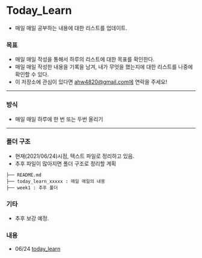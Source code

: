 # Today_Learn
 
- 매일 매일 공부하는 내용에 대한 리스트를 업데이트.
### 목표
 - 매일 매일 작성을 통해서 하루의 리스트에 대한 목표를 확인한다.
 - 매일 매일 작성한 내용을 기록을 남겨, 내가 무엇을 했는지에 대한 리스트를 나중에 확인할 수 있다.
 - 이 저장소에 관심이 있다면 ahw4820@gmail.com에 연락을 주세요!
---
### 방식
 - 매일 매일 하루에 한 번 또는 두번 올리기
---
### 폴더 구조
 - 현재(2021/06/24)시점, 텍스트 파일로 정리하고 있음.
 - 추후 파일이 많아지면 폴더 구조로 정리할 계획
```
├── README.md
├── today_learn_xxxxx : 매일 매일의 내용
├── week1 : 추후 폴더
```
### 기타
 - 추후 보강 예정.
### 내용
- 06/24 [today_learn](https://github.com/Stark-A/Today_Learn/edit/main/20210624.txt)
